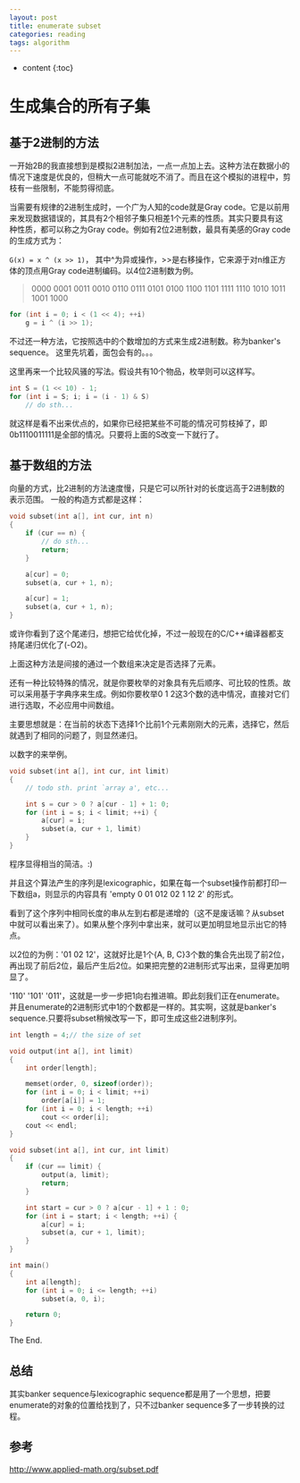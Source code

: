```yaml
---
layout: post
title: enumerate subset
categories: reading
tags: algorithm
---
```


* content
{:toc}

生成集合的所有子集
==================

## 基于2进制的方法
一开始2B的我直接想到是模拟2进制加法，一点一点加上去。这种方法在数据小的情况下速度是优良的，但稍大一点可能就吃不消了。而且在这个模拟的进程中，剪枝有一些限制，不能剪得彻底。

当需要有规律的2进制生成时，一个广为人知的code就是Gray code。它是以前用来发现数据错误的，其具有2个相邻子集只相差1个元素的性质。其实只要具有这种性质，都可以称之为Gray code。例如有2位2进制数，最具有美感的Gray code的生成方式为：

`G(x) = x ^ (x >> 1)`， 其中^为异或操作，>>是右移操作，它来源于对n维正方体的顶点用Gray code进制编码。以4位2进制数为例。

> 0000 0001 0011 0010 0110 0111 0101 0100 1100 1101 1111 1110 1010 1011 1001 1000

```cpp
for (int i = 0; i < (1 << 4); ++i)
    g = i ^ (i >> 1);
```

不过还一种方法，它按照选中的个数增加的方式来生成2进制数。称为banker's sequence。
这里先坑着，面包会有的。。。

这里再来一个比较风骚的写法。假设共有10个物品，枚举则可以这样写。

```cpp
int S = (1 << 10) - 1;
for (int i = S; i; i = (i - 1) & S)
    // do sth...
```

就这样是看不出来优点的，如果你已经把某些不可能的情况可剪枝掉了，即0b1110011111是全部的情况。只要将上面的S改变一下就行了。

## 基于数组的方法
向量的方式，比2进制的方法速度慢，只是它可以所针对的长度远高于2进制数的表示范围。
一般的构造方式都是这样：

```cpp
void subset(int a[], int cur, int n)
{
    if (cur == n) {
        // do sth...
        return;
    }

    a[cur] = 0;
    subset(a, cur + 1, n);

    a[cur] = 1;
    subset(a, cur + 1, n);
}
```

或许你看到了这个尾递归，想把它给优化掉，不过一般现在的C/C++编译器都支持尾递归优化了(-O2)。

上面这种方法是间接的通过一个数组来决定是否选择了元素。

还有一种比较特殊的情况，就是你要枚举的对象具有先后顺序、可比较的性质。故可以采用基于字典序来生成。例如你要枚举0 1 2这3个数的选中情况，直接对它们进行选取，不必应用中间数组。

主要思想就是：在当前的状态下选择1个比前1个元素刚刚大的元素，选择它，然后就遇到了相同的问题了，则显然递归。

以数字的来举例。

```cpp
void subset(int a[], int cur, int limit)
{
    // todo sth. print `array a', etc...

    int s = cur > 0 ? a[cur - 1] + 1: 0;
    for (int i = s; i < limit; ++i) {
        a[cur] = i;
        subset(a, cur + 1, limit)
    }
}
```

程序显得相当的简洁。:)

并且这个算法产生的序列是lexicographic，如果在每一个subset操作前都打印一下数组a，则显示的内容具有 'empty 0 01 012 02 1 12 2' 的形式。

看到了这个序列中相同长度的串从左到右都是递增的（这不是废话嘛？从subset中就可以看出来了）。如果从整个序列中拿出来，就可以更加明显地显示出它的特点。

以2位的为例：'01 02 12'，这就好比是1个{A, B, C}3个数的集合先出现了前2位，再出现了前后2位，最后产生后2位。如果把完整的2进制形式写出来，显得更加明显了。

'110' '101' '011'，这就是一步一步把1向右推进嘛。即此刻我们正在enumerate。并且enumerate的2进制形式中1的个数都是一样的。其实啊，这就是banker's sequence.只要将subset稍候改写一下，即可生成这些2进制序列。

```cpp
int length = 4;// the size of set

void output(int a[], int limit)
{
    int order[length];

    memset(order, 0, sizeof(order));
    for (int i = 0; i < limit; ++i)
        order[a[i]] = 1;
    for (int i = 0; i < length; ++i)
        cout << order[i];
    cout << endl;
}

void subset(int a[], int cur, int limit)
{
    if (cur == limit) {
        output(a, limit);
        return;
    }

    int start = cur > 0 ? a[cur - 1] + 1 : 0;
    for (int i = start; i < length; ++i) {
        a[cur] = i;
        subset(a, cur + 1, limit);
    }
}

int main()
{
    int a[length];
    for (int i = 0; i <= length; ++i)
        subset(a, 0, i);

    return 0;
}
```

The End.

## 总结
其实banker sequence与lexicographic sequence都是用了一个思想，把要enumerate的对象的位置给找到了，只不过banker sequence多了一步转换的过程。

## 参考
http://www.applied-math.org/subset.pdf
